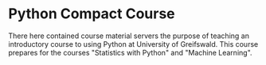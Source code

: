 # Python Compact Course

There here contained course material servers the purpose of teaching an introductory course to using Python at University of Greifswald. This course prepares for the courses "Statistics with Python" and "Machine Learning".
